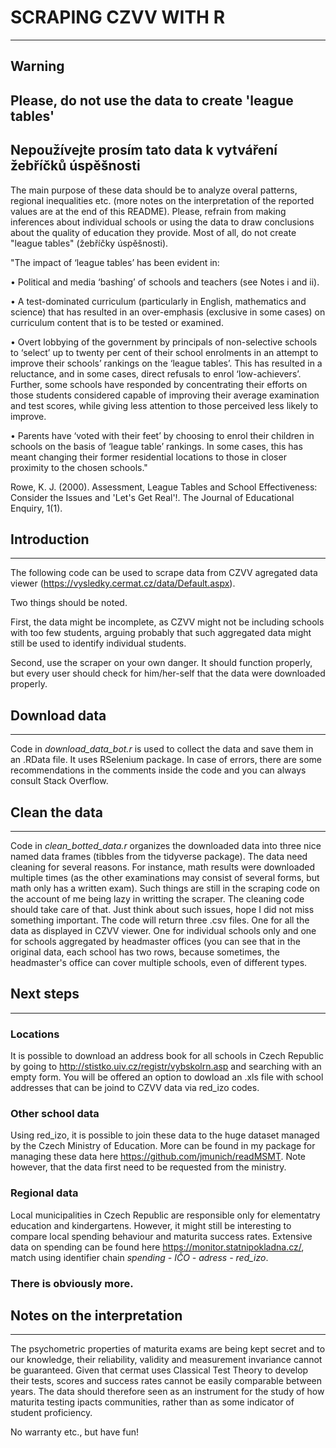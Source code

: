 # SCRAPING CZVV WITH R
------
## Warning
## Please, do not use the data to create 'league tables'
## Nepoužívejte prosím tato data k vytváření žebříčků úspěšnosti

The main purpose of these data should be to analyze overal patterns, regional inequalities etc. (more notes on the interpretation of the reported values are at the end of this README). Please, refrain from making inferences about individual schools or using the data to draw conclusions about the quality of education they provide. Most of all, do not create "league tables" (žebříčky úspěšnosti). 

"The impact of ‘league tables’ has been evident in:

• Political and media ‘bashing’ of schools and teachers (see Notes i and ii).

• A test-dominated curriculum (particularly in English, mathematics and science) that has resulted in an over-emphasis (exclusive in some cases) on curriculum content that is to be tested or examined.

• Overt lobbying of the government by principals of non-selective schools to ‘select’ up to twenty per cent of their school enrolments in an attempt to improve their schools’ rankings on the ‘league tables’. This has resulted in a reluctance, and in some cases, direct refusals to enrol ‘low-achievers’. Further, some schools have responded by concentrating their efforts on those students considered capable of improving their average examination and test scores, while giving less attention to those perceived less likely to improve.

• Parents have ‘voted with their feet’ by choosing to enrol their children in schools on the basis of ‘league table’ rankings. In some cases, this has meant changing their former residential locations to those in closer proximity to the chosen schools."

Rowe, K. J. (2000). Assessment, League Tables and School Effectiveness: Consider the Issues and 'Let's Get Real'!. The Journal of Educational Enquiry, 1(1).

## Introduction
------
The following code can be used to scrape data from CZVV agregated data viewer (https://vysledky.cermat.cz/data/Default.aspx).

Two things should be noted. 

First, the data might be incomplete, as CZVV might not be including schools with too few students, arguing probably that such aggregated data might still be used to identify individual students.

Second, use the scraper on your own danger. It should function properly, but every user should check for him/her-self that the data were downloaded properly.

## Download data
------
Code in *download_data_bot.r* is used to collect the data and save them in an .RData file. It uses RSelenium package. In case of errors, there are some recommendations in the comments inside the code and you can always consult Stack Overflow.

## Clean the data
------
Code in *clean_botted_data.r* organizes the downloaded data into three nice named data frames (tibbles from the tidyverse package). The data need cleaning for several reasons. For instance, math results were downloaded multiple times (as the other examinations may consist of several forms, but math only has a written exam). Such things are still in the scraping code on the account of me being lazy in writting the scraper. The cleaning code should take care of that. Just think about such issues, hope I did not miss something important. The code will return three .csv files. One for all the data as displayed in CZVV viewer. One for individual schools only and one for schools aggregated by headmaster offices (you can see that in the original data, each school has two rows, because sometimes, the headmaster's office can cover multiple schools, even of different types.  

## Next steps
------
### Locations
It is possible to download an address book for all schools in Czech Republic by going to http://stistko.uiv.cz/registr/vybskolrn.asp and searching with an empty form. You will be offered an option to dowload an .xls file with school addresses that can be joind to CZVV data via red_izo codes.

### Other school data
Using red_izo, it is possible to join these data to the huge dataset managed by the Czech Ministry of Education. More can be found in my package for managing these data here https://github.com/jmunich/readMSMT. Note however, that the data first need to be requested from the ministry. 

### Regional data
Local municipalities in Czech Republic are responsible only for elementatry education and kindergartens. However, it might still be interesting to compare local spending behaviour and maturita success rates. Extensive data on spending can be found here https://monitor.statnipokladna.cz/, match using identifier chain *spending - IČO - adress - red_izo*.

### There is obviously more.

## Notes on the interpretation
------
The psychometric properties of maturita exams are being kept secret and to our knowledge, their reliability, validity and measurement invariance cannot be guaranteed. Given that cermat uses Classical Test Theory to develop their tests, scores and success rates cannot be easily comparable between years. The data should therefore seen as an instrument for the study of how maturita testing ipacts communities, rather than as some indicator of student proficiency.

No warranty etc., but have fun!
